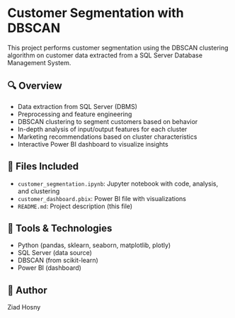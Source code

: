 # Customer Segmentation with DBSCAN

This project performs customer segmentation using the DBSCAN clustering algorithm on customer data extracted from a SQL Server Database Management System.

## 🔍 Overview
- Data extraction from SQL Server (DBMS)
- Preprocessing and feature engineering
- DBSCAN clustering to segment customers based on behavior
- In-depth analysis of input/output features for each cluster
- Marketing recommendations based on cluster characteristics
- Interactive Power BI dashboard to visualize insights

## 📁 Files Included
- `customer_segmentation.ipynb`: Jupyter notebook with code, analysis, and clustering
- `customer_dashboard.pbix`: Power BI file with visualizations
- `README.md`: Project description (this file)

## 🚀 Tools & Technologies
- Python (pandas, sklearn, seaborn, matplotlib, plotly)
- SQL Server (data source)
- DBSCAN (from scikit-learn)
- Power BI (dashboard)

## 📌 Author
Ziad Hosny
